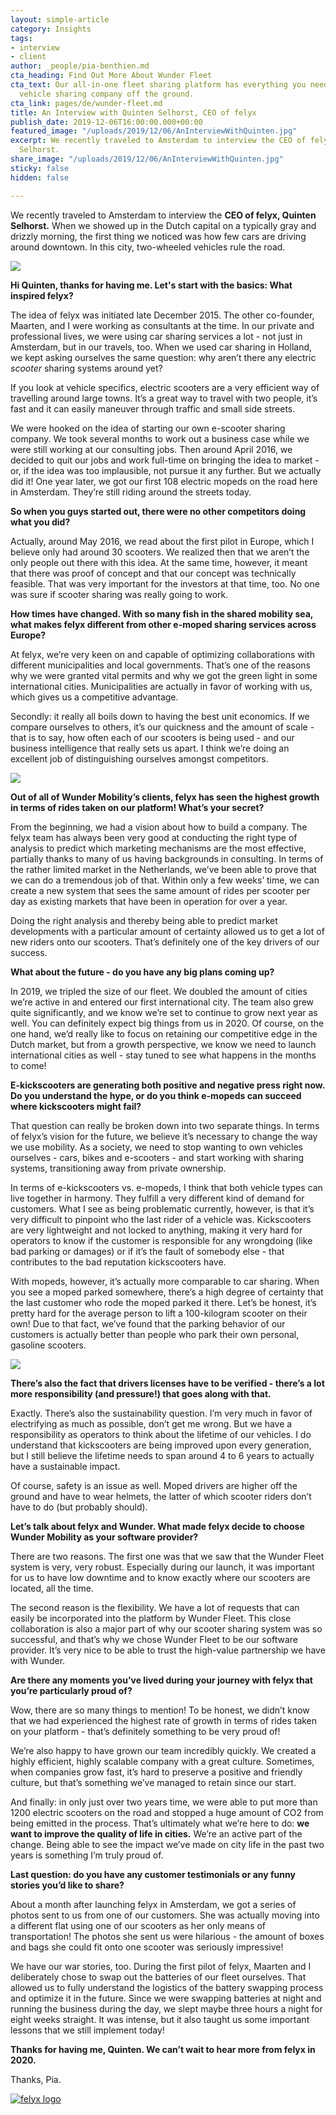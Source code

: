 ```yaml
---
layout: simple-article
category: Insights
tags:
- interview
- client
author: _people/pia-benthien.md
cta_heading: Find Out More About Wunder Fleet
cta_text: Our all-in-one fleet sharing platform has everything you need to get your
  vehicle sharing company off the ground.
cta_link: pages/de/wunder-fleet.md
title: An Interview with Quinten Selhorst, CEO of felyx
publish_date: 2019-12-06T16:00:00.000+00:00
featured_image: "/uploads/2019/12/06/AnInterviewWithQuinten.jpg"
excerpt: We recently traveled to Amsterdam to interview the CEO of felyx, Quinten
  Selhorst.
share_image: "/uploads/2019/12/06/AnInterviewWithQuinten.jpg"
sticky: false
hidden: false

---
```

We recently traveled to Amsterdam to interview the **CEO of felyx, Quinten Selhorst.** When we showed up in the Dutch capital on a typically gray and drizzly morning, the first thing we noticed was how few cars are driving around downtown. In this city, two-wheeled vehicles rule the road.

![](/uploads/2019/12/06/AnInterviewWithQuinten.jpg)

**Hi Quinten, thanks for having me. Let's start with the basics: What inspired felyx?**

The idea of felyx was initiated late December 2015. The other co-founder, Maarten, and I were working as consultants at the time. In our private and professional lives, we were using car sharing services a lot - not just in Amsterdam, but in our travels, too. When we used car sharing in Holland, we kept asking ourselves the same question: why aren’t there any electric _scooter_ sharing systems around yet?

If you look at vehicle specifics, electric scooters are a very efficient way of travelling around large towns. It’s a great way to travel with two people, it’s fast and it can easily maneuver through traffic and small side streets.

We were hooked on the idea of starting our own e-scooter sharing company. We took several months to work out a business case while we were still working at our consulting jobs. Then around April 2016, we decided to quit our jobs and work full-time on bringing the idea to market - or, if the idea was too implausible, not pursue it any further. But we actually did it! One year later, we got our first 108 electric mopeds on the road here in Amsterdam. They’re still riding around the streets today.

**So when you guys started out, there were no other competitors doing what you did?**

Actually, around May 2016, we read about the first pilot in Europe, which I believe only had around 30 scooters. We realized then that we aren’t the only people out there with this idea. At the same time, however, it meant that there was proof of concept and that our concept was technically feasible. That was very important for the investors at that time, too. No one was sure if scooter sharing was really going to work.

**How times have changed. With so many fish in the shared mobility sea, what makes felyx different from other e-moped sharing services across Europe?**

At felyx, we’re very keen on and capable of optimizing collaborations with different municipalities and local governments. That’s one of the reasons why we were granted vital permits and why we got the green light in some international cities. Municipalities are actually in favor of working with us, which gives us a competitive advantage.

Secondly: it really all boils down to having the best unit economics. If we compare ourselves to others, it’s our quickness and the amount of scale - that is to say, how often each of our scooters is being used - and our business intelligence that really sets us apart. I think we’re doing an excellent job of distinguishing ourselves amongst competitors.

![](/uploads/2019/12/04/felyxblog_bike.jpg)

**Out of all of Wunder Mobility’s clients, felyx has seen the highest growth in terms of rides taken on our platform! What’s your secret?**

From the beginning, we had a vision about how to build a company. The felyx team has always been very good at conducting the right type of analysis to predict which marketing mechanisms are the most effective, partially thanks to many of us having backgrounds in consulting. In terms of the rather limited market in the Netherlands, we’ve been able to prove that we can do a tremendous job of that. Within only a few weeks’ time, we can create a new system that sees the same amount of rides per scooter per day as existing markets that have been in operation for over a year.

Doing the right analysis and thereby being able to predict market developments with a particular amount of certainty allowed us to get a lot of new riders onto our scooters. That’s definitely one of the key drivers of our success.

**What about the future - do you have any big plans coming up?**

In 2019, we tripled the size of our fleet. We doubled the amount of cities we’re active in and entered our first international city. The team also grew quite significantly, and we know we’re set to continue to grow next year as well. You can definitely expect big things from us in 2020. Of course, on the one hand, we’d really like to focus on retaining our competitive edge in the Dutch market, but from a growth perspective, we know we need to launch international cities as well - stay tuned to see what happens in the months to come!

**E-kickscooters are generating both positive and negative press right now. Do you understand the hype, or do you think e-mopeds can succeed where kickscooters might fail?**

That question can really be broken down into two separate things. In terms of felyx’s vision for the future, we believe it’s necessary to change the way we use mobility. As a society, we need to stop wanting to own vehicles ourselves - cars, bikes and e-scooters - and start working with sharing systems, transitioning away from private ownership.

In terms of e-kickscooters vs. e-mopeds, I think that both vehicle types can live together in harmony. They fulfill a very different kind of demand for customers. What I see as being problematic currently, however, is that it’s very difficult to pinpoint who the last rider of a vehicle was. Kickscooters are very lightweight and not locked to anything, making it very hard for operators to know if the customer is responsible for any wrongdoing (like bad parking or damages) or if it’s the fault of somebody else - that contributes to the bad reputation kickscooters have.

With mopeds, however, it’s actually more comparable to car sharing. When you see a moped parked somewhere, there’s a high degree of certainty that the last customer who rode the moped parked it there. Let’s be honest, it’s pretty hard for the average person to lift a 100-kilogram scooter on their own! Due to that fact, we’ve found that the parking behavior of our customers is actually better than people who park their own personal, gasoline scooters.

![](/uploads/2019/12/06/felyxscooterblognew.jpg)

**There’s also the fact that drivers licenses have to be verified - there’s a lot more responsibility (and pressure!) that goes along with that.**

Exactly. There’s also the sustainability question. I’m very much in favor of electrifying as much as possible, don’t get me wrong. But we have a responsibility as operators to think about the lifetime of our vehicles. I do understand that kickscooters are being improved upon every generation, but I still believe the lifetime needs to span around 4 to 6 years to actually have a sustainable impact.

Of course, safety is an issue as well. Moped drivers are higher off the ground and have to wear helmets, the latter of which scooter riders don’t have to do (but probably should).

**Let’s talk about felyx and Wunder. What made felyx decide to choose Wunder Mobility as your software provider?**

There are two reasons. The first one was that we saw that the Wunder Fleet system is very, very robust. Especially during our launch, it was important for us to have low downtime and to know exactly where our scooters are located, all the time.

The second reason is the flexibility. We have a lot of requests that can easily be incorporated into the platform by Wunder Fleet. This close collaboration is also a major part of why our scooter sharing system was so successful, and that’s why we chose Wunder Fleet to be our software provider. It’s very nice to be able to trust the high-value partnership we have with Wunder.

**Are there any moments you’ve lived during your journey with felyx that you’re particularly proud of?**

Wow, there are so many things to mention! To be honest, we didn’t know that we had experienced the highest rate of growth in terms of rides taken on your platform - that’s definitely something to be very proud of!

We’re also happy to have grown our team incredibly quickly. We created a highly efficient, highly scalable company with a great culture. Sometimes, when companies grow fast, it’s hard to preserve a positive and friendly culture, but that’s something we’ve managed to retain since our start.

And finally: in only just over two years time, we were able to put more than 1200 electric scooters on the road and stopped a huge amount of CO2 from being emitted in the process. That’s ultimately what we’re here to do: **we want to improve the quality of life in cities.** We’re an active part of the change. Being able to see the impact we’ve made on city life in the past two years is something I’m truly proud of.

**Last question: do you have any customer testimonials or any funny stories you’d like to share?**

About a month after launching felyx in Amsterdam, we got a series of photos sent to us from one of our customers. She was actually moving into a different flat using one of our scooters as her only means of transportation! The photos she sent us were hilarious - the amount of boxes and bags she could fit onto one scooter was seriously impressive!

We have our war stories, too. During the first pilot of felyx, Maarten and I deliberately chose to swap out the batteries of our fleet ourselves. That allowed us to fully understand the logistics of the battery swapping process and optimize it in the future. Since we were swapping batteries at night and running the business during the day, we slept maybe three hours a night for eight weeks straight. It was intense, but it also taught us some important lessons that we still implement today!

**Thanks for having me, Quinten. We can’t wait to hear more from felyx in 2020.**

Thanks, Pia.

[![felyx logo](/uploads/2019/12/04/logofelyx-new.jpg)](https://felyx.com/)